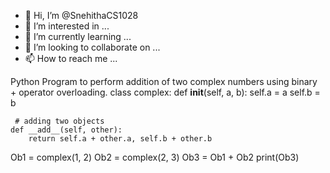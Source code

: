 - 👋 Hi, I’m @SnehithaCS1028
- 👀 I’m interested in ...
- 🌱 I’m currently learning ...
- 💞️ I’m looking to collaborate on ...
- 📫 How to reach me ...

<!---
SnehithaCS1028/SnehithaCS1028 is a ✨ special ✨ repository because its `README.md` (this file) appears on your GitHub profile.
You can click the Preview link to take a look at your changes.
--->
Python Program to perform addition of two complex numbers using binary + operator overloading.
class complex:
    def __init__(self, a, b):
        self.a = a
        self.b = b
 
     # adding two objects
    def __add__(self, other):
        return self.a + other.a, self.b + other.b
 
Ob1 = complex(1, 2)
Ob2 = complex(2, 3)
Ob3 = Ob1 + Ob2
print(Ob3)
